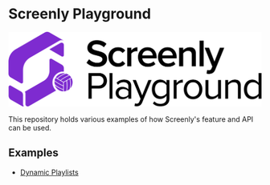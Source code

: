 # Screenly Playground

![Playground Logo](/images/playground.png)

This repository holds various examples of how Screenly's feature and API can be used.

## Examples

* [Dynamic Playlists](https://github.com/Screenly/playground/tree/master/dynamic-playlists/)
